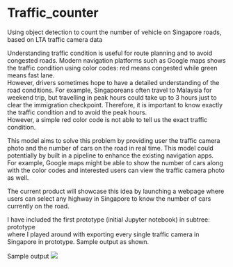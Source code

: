 # Traffic_counter

Using object detection to count the number of vehicle on Singapore roads, based on LTA traffic camera data

Understanding traffic condition is useful for route planning and to avoid congested roads. Modern navigation platforms
such as Google maps shows the traffic condition using color codes: red means congested while green means fast lane.\
However, drivers sometimes hope to have a detailed understanding of the road conditions. For example, Singaporeans
often travel to Malaysia for weekend trip, but travelling in peak hours could take up to 3 hours just to clear the
immigration checkpoint. Therefore, it is important to know exactly the traffic condition and to avoid the peak hours.\
However, a simple red color code is not able to tell us the exact traffic condition.

This model aims to solve this problem by providing user the traffic camera photo and the number of cars on the road
in real time. This model could potentially by built in a pipeline to enhance the existing navigation apps. \
For example, Google maps might be able to show the number of cars along with the color codes and interested users
can view the traffic camera photo as well.

The current product will showcase this idea by launching a webpage where users can select any highway in Singapore to know the number 
of cars currently on the road.

I have included the first prototype (initial Jupyter notebook) in subtree: prototype\
where I played around with exporting every single traffic camera in Singapore in prototype. Sample output as shown.

 Sample output
 ![](https://github.com/lingjie00/Traffic_counter/blob/main/prototype/output/traffic_cam.jpg)
